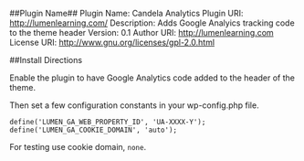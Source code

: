 ##Plugin Name##
Plugin Name: Candela Analytics
Plugin URI: http://lumenlearning.com/
Description: Adds Google Analyics tracking code to the theme header
Version: 0.1
Author URI: http://lumenlearning.com
License URI: http://www.gnu.org/licenses/gpl-2.0.html

##Install Directions

Enable the plugin to have Google Analytics code added to the header of the theme.

Then set a few configuration constants in your wp-config.php file.

    define('LUMEN_GA_WEB_PROPERTY_ID', 'UA-XXXX-Y');
    define('LUMEN_GA_COOKIE_DOMAIN', 'auto');

For testing use cookie domain, `none`.
